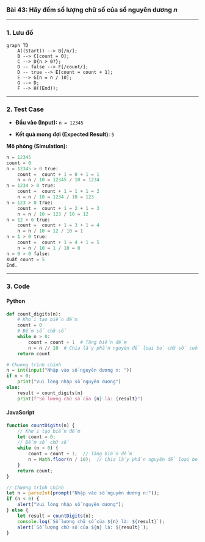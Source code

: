 ### Bài 43: Hãy đếm số lượng chữ số của số nguyên dương $n$

---

### **1. Lưu đồ**

```mermaid
graph TD
    A((Start)) --> B[/n/];
    B --> C[count = 0];
    C --> D{n > 0?};
    D -- false --> F[/count/];
    D -- true --> E[count = count + 1];
    E --> G[n = n / 10];
    G --> D;
    F --> H((End));
```

---

### **2. Test Case**

- **Đầu vào (Input):** `n = 12345`

- **Kết quả mong đợi (Expected Result):** `5`


**Mô phỏng (Simulation):**

```python
n = 12345
count = 0
n = 12345 > 0 true: 
	count =  count + 1 = 0 + 1 = 1
	n = n / 10 = 12345 / 10 = 1234
n = 1234 > 0 true: 
	count =  count + 1 = 1 + 1 = 2
	n = n / 10 = 1234 / 10 = 123
n = 123 > 0 true: 
	count =  count + 1 = 2 + 1 = 3
	n = n / 10 = 123 / 10 = 12
n = 12 > 0 true:
	count =  count + 1 = 3 + 1 = 4
	n = n / 10 = 12 / 10 = 1
n = 1 > 0 true:
	count =  count + 1 = 4 + 1 = 5
	n = n / 10 = 1 / 10 = 0
n = 0 > 0 false: 
Xuất count = 5
End.
```


---

### **3. Code**

#### **Python**

```python
def count_digits(n):
    # Khởi tạo biến đếm
    count = 0
    # Đếm số chữ số
    while n > 0:
        count = count + 1  # Tăng biến đếm
        n = n // 10  # Chia lấy phần nguyên để loại bỏ chữ số cuối
    return count

# Chương trình chính
n = int(input("Nhập vào số nguyên dương n: "))
if n < 0:
    print("Vui lòng nhập số nguyên dương")
else:
    result = count_digits(n)
    print(f"Số lượng chữ số của {n} là: {result}")
```

#### **JavaScript**

```javascript
function countDigits(n) {
    // Khởi tạo biến đếm
    let count = 0;
    // Đếm số chữ số
    while (n > 0) {
        count = count + 1;  // Tăng biến đếm
        n = Math.floor(n / 10);  // Chia lấy phần nguyên để loại bỏ chữ số cuối
    }
    return count;
}

// Chương trình chính
let n = parseInt(prompt("Nhập vào số nguyên dương n:"));
if (n < 0) {
    alert("Vui lòng nhập số nguyên dương");
} else {
    let result = countDigits(n);
    console.log(`Số lượng chữ số của ${n} là: ${result}`);
    alert(`Số lượng chữ số của ${n} là: ${result}`);
}
```
